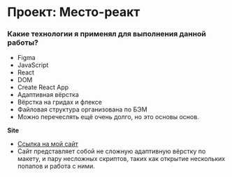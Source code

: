 # Проект: Место-реакт

### Какие технологии я применял для выполнения данной работы?

* Figma
* JavaScript
* React
* DOM
* Create React App
* Адаптивная вёрстка
* Вёрстка на гридах и флексе
* Файловая структура организована по БЭМ
* Можно перечеслять ещё очень долго, но это основы основ.

**Site**

* [Ссылка на мой сайт](https://a1terw000.github.io/mesto/)
* Сайт представляет собой не сложную адаптивную вёрстку по макету, и пару несложных скриптов, таких как открытие нескольких попапов и работа с ними.
